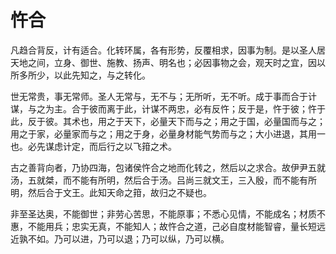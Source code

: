 # 忤合

凡趋合背反，计有适合。化转环属，各有形势，反覆相求，因事为制。是以圣人居天地之间，立身、御世、施教、扬声、明名也；必因事物之会，观天时之宜，因以所多所少，以此先知之，与之转化。

世无常贵，事无常师。圣人无常与，无不与；无所听，无不听。成于事而合于计谋，与之为主。合于彼而离于此，计谋不两忠，必有反忤；反于是，忤于彼；忤于此，反于彼。其术也，用之于天下，必量天下而与之；用之于国，必量国而与之；用之于家，必量家而与之；用之于身，必量身材能气势而与之；大小进退，其用一也。必先谋虑计定，而后行之以飞箝之术。

古之善背向者，乃协四海，包诸侯忤合之地而化转之，然后以之求合。故伊尹五就汤，五就桀，而不能有所明，然后合于汤。吕尚三就文王，三入殷，而不能有所明，然后合于文王。此知天命之箝，故归之不疑也。

非至圣达奥，不能御世；非劳心苦思，不能原事；不悉心见情，不能成名；材质不惠，不能用兵；忠实无真，不能知人；故忤合之道，己必自度材能智睿，量长短远近孰不如。乃可以进，乃可以退；乃可以纵，乃可以横。
